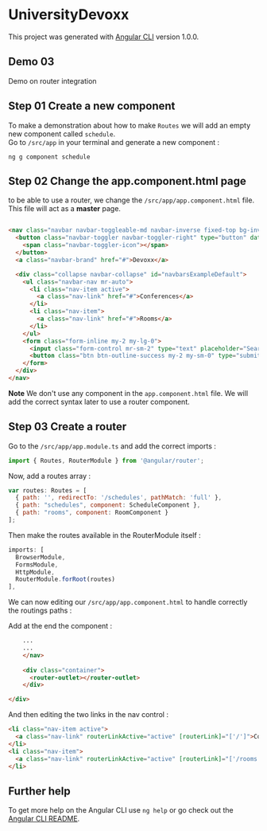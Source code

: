 # UniversityDevoxx

This project was generated with [Angular CLI](https://github.com/angular/angular-cli) version 1.0.0.

## Demo 03

Demo on router integration 

## Step 01 Create a new component

To make a demonstration about how to make `Routes` we will add an empty new component called `schedule`.  
Go to `/src/app` in your terminal and generate a new component :  

```
ng g component schedule
```

## Step 02 Change the app.component.html page

to be able to use a router, we change the `/src/app/app.component.html` file.  This file will act as a **master** page. 

```html

<nav class="navbar navbar-toggleable-md navbar-inverse fixed-top bg-inverse">
  <button class="navbar-toggler navbar-toggler-right" type="button" data-toggle="collapse" data-target="#navbarsExampleDefault" aria-controls="navbarsExampleDefault" aria-expanded="false" aria-label="Toggle navigation">
    <span class="navbar-toggler-icon"></span>
  </button>
  <a class="navbar-brand" href="#">Devoxx</a>

  <div class="collapse navbar-collapse" id="navbarsExampleDefault">
    <ul class="navbar-nav mr-auto">
      <li class="nav-item active">
        <a class="nav-link" href="#">Conferences</a>
      </li>
      <li class="nav-item">
        <a class="nav-link" href="#">Rooms</a>
      </li>
    </ul>
    <form class="form-inline my-2 my-lg-0">
      <input class="form-control mr-sm-2" type="text" placeholder="Search">
      <button class="btn btn-outline-success my-2 my-sm-0" type="submit">Search</button>
    </form>
  </div>
</nav>

```

**Note** We don't use any component in the `app.component.html` file. 
We will add the correct syntax later to use a router component.  

## Step 03 Create a router 

Go to the `/src/app/app.module.ts` and add the correct imports :

```javascript
import { Routes, RouterModule } from '@angular/router';
```

Now, add a routes array :  

```javascript
var routes: Routes = [
  { path: '', redirectTo: '/schedules', pathMatch: 'full' },
  { path: "schedules", component: ScheduleComponent },
  { path: "rooms", component: RoomComponent }
];
```

Then make the routes available in the RouterModule itself :

```javascript
imports: [
  BrowserModule,
  FormsModule,
  HttpModule,
  RouterModule.forRoot(routes)
],
```

We can now editing our `/src/app/app.component.html` to handle correctly the routings paths :

Add at the end the <router-outlet> component :
```html
    ...
    ...
    </nav>
  
    <div class="container">
      <router-outlet></router-outlet>
    </div>

</div>
```

And then editing the two links in the nav control : 
```html
<li class="nav-item active">
  <a class="nav-link" routerLinkActive="active" [routerLink]="['/']">Conferences</a>
</li>
<li class="nav-item">
  <a class="nav-link" routerLinkActive="active" [routerLink]="['/rooms']">Rooms</a>
</li>

```



## Further help

To get more help on the Angular CLI use `ng help` or go check out the [Angular CLI README](https://github.com/angular/angular-cli/blob/master/README.md).
